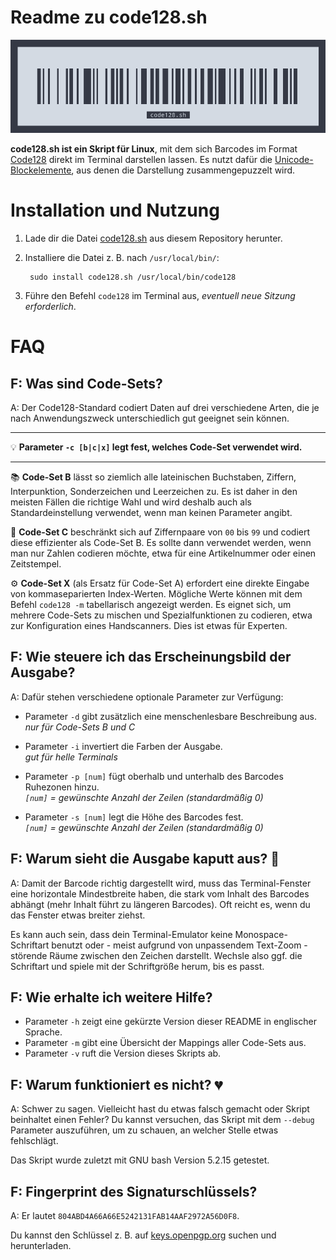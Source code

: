 Readme zu code128.sh
====================

[![code128.sh Preview](https://raw.githubusercontent.com/anemisus/code128/main/preview.png)](#readme)

**code128.sh ist ein Skript für Linux**, mit dem sich Barcodes im Format
[Code128](https://de.wikipedia.org/wiki/Code128) direkt im Terminal darstellen
lassen. Es nutzt dafür die [Unicode-Blockelemente](https://de.wikipedia.org/wiki/Unicodeblock_Blockelemente),
aus denen die Darstellung zusammengepuzzelt wird.

# Installation und Nutzung

1. Lade dir die Datei [code128.sh](https://raw.githubusercontent.com/anemisus/code128/refs/heads/main/code128.sh) aus diesem Repository herunter.

2. Installiere die Datei z. B. nach `/usr/local/bin/`:

        sudo install code128.sh /usr/local/bin/code128

3. Führe den Befehl `code128` im Terminal aus, *eventuell neue Sitzung erforderlich*.

# FAQ

## F: Was sind Code-Sets?

A: Der Code128-Standard codiert Daten auf drei verschiedene Arten, die je nach
Anwendungszweck unterschiedlich gut geeignet sein können.

---

💡 **Parameter `-c [b|c|x]` legt fest, welches Code-Set verwendet wird.**

---

📚 **Code-Set B** lässt so ziemlich alle lateinischen Buchstaben, Ziffern,
Interpunktion, Sonderzeichen und Leerzeichen zu. Es ist daher in den meisten
Fällen die richtige Wahl und wird deshalb auch als Standardeinstellung
verwendet, wenn man keinen Parameter angibt.

🧮 **Code-Set C** beschränkt sich auf Ziffernpaare von `00` bis `99` und codiert
diese effizienter als Code-Set B. Es sollte dann verwendet werden, wenn man nur
Zahlen codieren möchte, etwa für eine Artikelnummer oder einen Zeitstempel.

⚙️ **Code-Set X** (als Ersatz für Code-Set A) erfordert eine direkte Eingabe von
kommaseparierten Index-Werten. Mögliche Werte können mit dem Befehl `code128 -m`
tabellarisch angezeigt werden. Es eignet sich, um mehrere Code-Sets zu mischen
und Spezialfunktionen zu codieren, etwa zur Konfiguration eines Handscanners.
Dies ist etwas für Experten.

## F: Wie steuere ich das Erscheinungsbild der Ausgabe?

A: Dafür stehen verschiedene optionale Parameter zur Verfügung:

- Parameter `-d` gibt zusätzlich eine menschenlesbare Beschreibung aus.  
  *nur für Code-Sets B und C*

- Parameter `-i` invertiert die Farben der Ausgabe.  
  *gut für helle Terminals*

- Parameter `-p [num]` fügt oberhalb und unterhalb des Barcodes Ruhezonen hinzu.  
  *`[num]` = gewünschte Anzahl der Zeilen (standardmäßig 0)*

- Parameter `-s [num]` legt die Höhe des Barcodes fest.  
  *`[num]` = gewünschte Anzahl der Zeilen (standardmäßig 0)*

## F: Warum sieht die Ausgabe kaputt aus? 🥴

A: Damit der Barcode richtig dargestellt wird, muss das Terminal-Fenster eine
horizontale Mindestbreite haben, die stark vom Inhalt des Barcodes abhängt (mehr
Inhalt führt zu längeren Barcodes). Oft reicht es, wenn du das Fenster etwas
breiter ziehst.

Es kann auch sein, dass dein Terminal-Emulator keine Monospace-Schriftart
benutzt oder - meist aufgrund von unpassendem Text-Zoom - störende Räume
zwischen den Zeichen darstellt. Wechsle also ggf. die Schriftart und spiele mit
der Schriftgröße herum, bis es passt.

## F: Wie erhalte ich weitere Hilfe?

- Parameter `-h` zeigt eine gekürzte Version dieser README in englischer Sprache.
- Parameter `-m` gibt eine Übersicht der Mappings aller Code-Sets aus.
- Parameter `-v` ruft die Version dieses Skripts ab.

## F: Warum funktioniert es nicht? 💔

A: Schwer zu sagen. Vielleicht hast du etwas falsch gemacht oder Skript
beinhaltet einen Fehler? Du kannst versuchen, das Skript mit dem `--debug`
Parameter auszuführen, um zu schauen, an welcher Stelle etwas fehlschlägt.

Das Skript wurde zuletzt mit GNU bash Version 5.2.15 getestet.

## F: Fingerprint des Signaturschlüssels?

A: Er lautet `804ABD4A66A66E5242131FAB14AAF2972A56D0F8`.

Du kannst den Schlüssel z. B. auf [keys.openpgp.org](https://keys.openpgp.org/) suchen und herunterladen.
